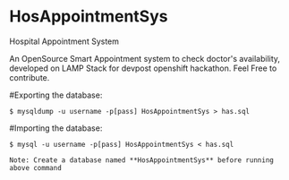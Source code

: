 # HosAppointmentSys
Hospital Appointment System

An OpenSource Smart Appointment system to check doctor's availability, developed on LAMP Stack for devpost openshift hackathon.
Feel Free to contribute.

#Exporting the database:

    $ mysqldump -u username -p[pass] HosAppointmentSys > has.sql

#Importing the database:

    $ mysql -u username -p[pass] HosAppointmentSys < has.sql     
    
    Note: Create a database named **HosAppointmentSys** before running above command

